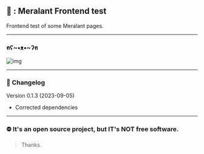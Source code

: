 ## 🥖 : Meralant Frontend test

Frontend test of some Meralant pages.

<hr>

### ฅʕ~•ᴥ•~ʔฅ
![img](https://cdn.discordapp.com/attachments/648924371095781388/1104018125667713104/banner_10.png)

<hr>


### 📄 Changelog

Version 0.1.3 (2023-09-05)

- Corrected dependencies

<hr>

### ⛔ It's an open source project, but IT's NOT free software.
> Thanks.
